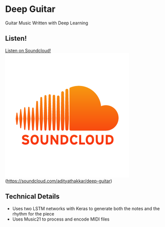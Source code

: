# Deep Guitar 

Guitar Music Written with Deep Learning

## Listen!

[Listen on Soundcloud!](https://soundcloud.com/adityathakkar/deep-guitar)
![SoundCloud Logo](soundcloud_logo.png)(https://soundcloud.com/adityathakkar/deep-guitar)

## Technical Details

- Uses two LSTM networks with Keras to generate both the notes and the rhythm for the piece
- Uses Music21 to process and encode MIDI files
